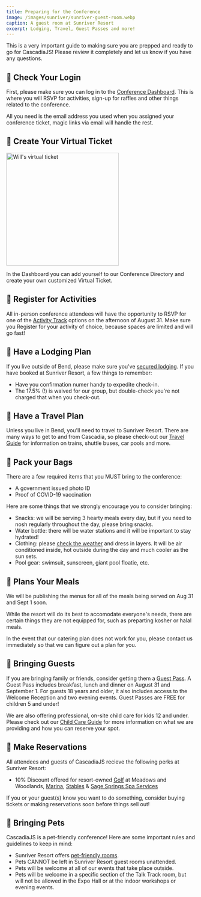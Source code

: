 ```yaml
---
title: Preparing for the Conference
image: /images/sunriver/sunriver-guest-room.webp
caption: A guest room at Sunriver Resort
excerpt: Lodging, Travel, Guest Passes and more!
---
```

This is a very important guide to making sure you are prepped and ready to go for CascadiaJS! Please review it completely and let us know if you have any questions.

## 🔲 Check Your Login

First, please make sure you can log in to the <a target="_blank" href="/home/dashboard">Conference Dashboard</a>. This is where you will RSVP for activities, sign-up for raffles and other things related to the conference.

All you need is the email address you used when you assigned your conference ticket, magic links via email will handle the rest.

## 🔲 Create Your Virtual Ticket

<img src="https://begin-static-p6uw2-production.s3.us-west-2.amazonaws.com/dawn-jh5/ticket-17.png" alt="Will's virtual ticket" width="300" />

In the Dashboard you can add yourself to our Conference Directory and create your own customized Virtual Ticket. 

## 🔲 Register for Activities

All in-person conference attendees will have the opportunity to RSVP for one of the [Activity Track](/conference/activities) options on the afternoon of August 31. Make sure you Register for your activity of choice, because spaces are limited and will go fast!

## 🔲 Have a Lodging Plan

If you live outside of Bend, please make sure you've [secured lodging](/attend). If you have booked at Sunriver Resort, a few things to remember:

- Have you confirmation numer handy to expedite check-in.
- The 17.5% (!) is waived for our group, but double-check you're not charged that when you check-out.

## 🔲 Have a Travel Plan

Unless you live in Bend, you'll need to travel to Sunriver Resort. There are many ways to get to and from Cascadia, so please check-out our [Travel Guide](/travel) for information on trains, shuttle buses, car pools and more.

## 🔲 Pack your Bags

There are a few required items that you MUST bring to the conference:

- A government issued photo ID
- Proof of COVID-19 vaccination

Here are some things that we strongly encourage you to consider bringing:

- Snacks: we will be serving 3 hearty meals every day, but if you need to nosh regularly throughout the day, please bring snacks.
- Water bottle: there will be water stations and it will be important to stay hydrated!
- Clothing: please [check the weather](https://www.wunderground.com/weather/us/or/sunriver) and dress in layers. It will be air conditioned inside, hot outside during the day and much cooler as the sun sets.
- Pool gear: swimsuit, sunscreen, giant pool floatie, etc.

## 🔲 Plans Your Meals

We will be publishing the menus for all of the meals being served on Aug 31 and Sept 1 soon.

While the resort will do its best to accomodate everyone's needs, there are certain things they are not equipped for, such as preparting kosher or halal meals. 

In the event that our catering plan does not work for you, please contact us immediately so that we can figure out a plan for you.

## 🔲 Bringing Guests

If you are bringing family or friends, consider getting them a [Guest Pass](/tickets). A Guest Pass includes breakfast, lunch and dinner on August 31 and September 1. For guests 18 years and older, it also includes access to the Welcome Reception and two evening events. Guest Passes are FREE for children 5 and under!

We are also offering professional, on-site child care for kids 12 and under. Please check out our [Child Care Guide](/conference/child-care) for more information on what we are providing and how you can reserve your spot.

## 🔲 Make Reservations

All attendees and guests of CascadiaJS recieve the following perks at Sunriver Resort:

- 10% Discount offered for resort-owned [Golf](https://www.sunriverresort.com/central-oregon-bend-golf/golf-overview) at Meadows and Woodlands, [Marina](https://www.sunriverresort.com/activities/the-marina-float-kayak-canoe-stand-up-paddle-board-sup-rentals-bend-central-oregon), [Stables](https://www.sunriverresort.com/activities/morning-wrangle-sunriver-stables) & [Sage Springs Spa Services](https://www.sunriverresort.com/sage-springs-spa-and-fitness/spa/spa-services/)

If you or your guest(s) know you want to do something, consider buying tickets or making reservations soon before things sell out!

## 🔲 Bringing Pets

CascadiaJS is a pet-friendly conference! Here are some important rules and guidelines to keep in mind:

- Sunriver Resort offers [pet-friendly rooms](https://www.sunriverresort.com/hotel-and-vacation-rentals-overview/rooms-overview/pet-friendly-lodging-hotels-bend-central-oregon-activities).
- Pets CANNOT be left in Sunriver Resort guest rooms unattended.
- Pets will be welcome at all of our events that take place outside.
- Pets will be welcome in a specific section of the Talk Track room, but will not be allowed in the Expo Hall or at the indoor workshops or evening events.
